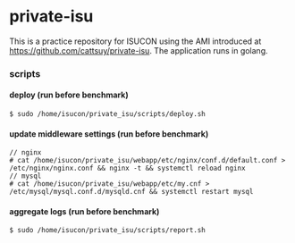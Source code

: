 # private-isu
This is a practice repository for ISUCON using the AMI introduced at https://github.com/cattsuy/private-isu. The application runs in golang.

### scripts
#### deploy (run before benchmark)
```
$ sudo /home/isucon/private_isu/scripts/deploy.sh
```
#### update middleware settings (run before benchmark)
```
// nginx
# cat /home/isucon/private_isu/webapp/etc/nginx/conf.d/default.conf > /etc/nginx/nginx.conf && nginx -t && systemctl reload nginx
// mysql
# cat /home/isucon/private_isu/webapp/etc/my.cnf > /etc/mysql/mysql.conf.d/mysqld.cnf && systemctl restart mysql
```
#### aggregate logs (run before benchmark)
```
$ sudo /home/isucon/private_isu/scripts/report.sh
```
